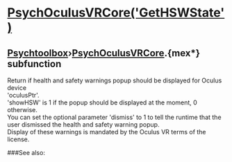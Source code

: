 # [PsychOculusVRCore('GetHSWState')](PsychOculusVRCore-GetHSWState) 
## [Psychtoolbox](Pyschtoolbox)&#8250;[PsychOculusVRCore](PsychOculusVRCore).{mex*} subfunction


Return if health and safety warnings popup should be displayed for Oculus device  
'oculusPtr'.  
'showHSW' is 1 if the popup should be displayed at the moment, 0 otherwise.  
You can set the optional parameter 'dismiss' to 1 to tell the runtime that the  
user dismissed the health and safety warning popup.  
Display of these warnings is mandated by the Oculus VR terms of the license.  
  


###See also:

